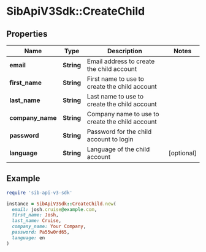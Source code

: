 # SibApiV3Sdk::CreateChild

## Properties

| Name | Type | Description | Notes |
| ---- | ---- | ----------- | ----- |
| **email** | **String** | Email address to create the child account |  |
| **first_name** | **String** | First name to use to create the child account |  |
| **last_name** | **String** | Last name to use to create the child account |  |
| **company_name** | **String** | Company name to use to create the child account |  |
| **password** | **String** | Password for the child account to login |  |
| **language** | **String** | Language of the child account | [optional] |

## Example

```ruby
require 'sib-api-v3-sdk'

instance = SibApiV3Sdk::CreateChild.new(
  email: josh.cruise@example.com,
  first_name: Josh,
  last_name: Cruise,
  company_name: Your Company,
  password: Pa55w0rd65,
  language: en
)
```

